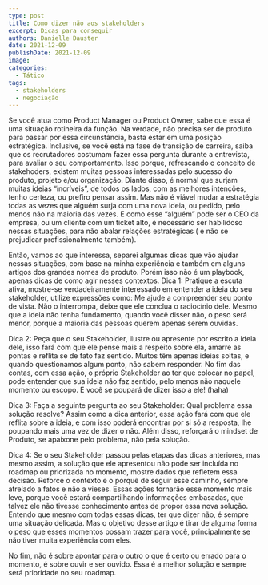 ```yaml
---
type: post
title: Como dizer não aos stakeholders
excerpt: Dicas para conseguir 
authors: Danielle Dauster
date: 2021-12-09
publishDate: 2021-12-09
image: 
categories:
  - Tático
tags:
  - stakeholders
  - negociação
---
```


Se você atua como Product Manager ou Product Owner, sabe que essa é uma situação rotineira da função. Na verdade, não precisa ser de produto para passar por essa circunstância, basta estar em uma posição estratégica. Inclusive, se você está na fase de transição de carreira, saiba que os recrutadores costumam fazer essa pergunta durante a entrevista, para avaliar o seu comportamento.
Isso porque, refrescando o conceito de stakehoders, existem muitas pessoas interessadas pelo sucesso do produto, projeto e/ou organização. Diante disso,  é normal que surjam muitas ideias “incríveis”, de todos os lados, com as melhores intenções, tenho certeza, ou prefiro pensar assim. 
Mas não é viável mudar a estratégia todas as vezes que alguém surja com uma nova ideia, ou pedido, pelo menos não na maioria das vezes. E como esse “alguém” pode ser o CEO da empresa, ou um cliente com um ticket alto, é necessário ser habilidoso nessas situações, para não abalar relações estratégicas ( e não se prejudicar profissionalmente também).

Então, vamos ao que interessa, separei algumas dicas que vão ajudar nessas situações, com base na minha experiência e também em alguns artigos dos grandes nomes de produto. Porém isso não é um playbook, apenas dicas de como agir nesses contextos.
Dica 1: Pratique a escuta ativa, mostre-se verdadeiramente interessado em entender a ideia do seu stakeholder, utilize expressões como: Me ajude a compreender seu ponto de vista. Não o interrompa, deixe que ele conclua o raciocínio dele. Mesmo que a ideia não tenha fundamento, quando você disser não,  o peso será menor, porque a maioria das pessoas querem apenas serem ouvidas. 

Dica 2: Peça que o seu Stakeholder, ilustre ou apresente por escrito a ideia dele, isso fará com que ele pense mais a respeito sobre ela, amarre as pontas e reflita se de fato faz sentido. Muitos têm apenas ideias soltas, e quando questionamos algum ponto, não sabem responder. No fim das contas, com essa ação, o próprio Stakeholder ao ter que colocar no papel, pode entender que sua ideia não faz sentido, pelo menos não naquele momento ou escopo. E você se poupará de dizer isso a ele! (haha) 

Dica 3: Faça a seguinte pergunta ao seu Stakeholder: Qual problema essa solução resolve? Assim como a dica anterior, essa ação fará com que ele reflita sobre a ideia, e com isso poderá encontrar por si só a resposta, lhe poupando mais uma vez de dizer o não. Além disso, reforçará o mindset de Produto, se apaixone pelo problema, não pela solução.

Dica 4: Se o seu Stakeholder passou pelas etapas das dicas anteriores, mas mesmo assim, a solução que ele apresentou não pode ser incluída no roadmap ou priorizada no momento, mostre dados que refletem essa decisão. Reforce o contexto e o porquê de seguir esse caminho, sempre atrelado a fatos e não a vieses. Essas ações tornarão esse momento mais leve, porque você estará compartilhando informações embasadas, que talvez ele não tivesse conhecimento antes de propor essa nova solução.
Entendo que mesmo com todas essas dicas, ter que dizer não, é sempre uma situação delicada. Mas o objetivo desse artigo é tirar de alguma forma o peso que esses momentos possam trazer para você, principalmente se não tiver muita experiência com eles. 

No fim, não é sobre apontar para o outro o que é certo ou errado para o momento, é sobre   ouvir e ser ouvido. Essa é a melhor solução e sempre será prioridade no seu roadmap.

